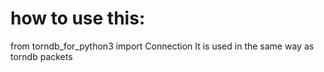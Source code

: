 
# how to use this:

from torndb_for_python3 import Connection
It is used in the same way as torndb packets